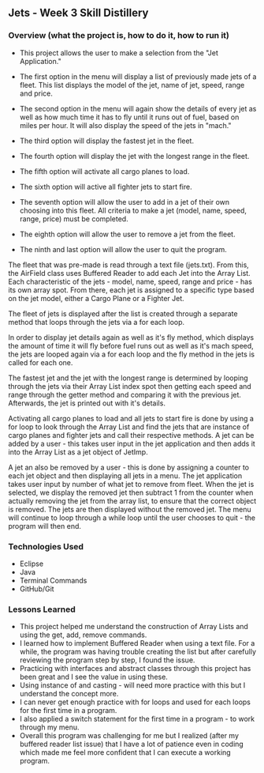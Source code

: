 ## Jets - Week 3 Skill Distillery


### Overview (what the project is, how to do it, how to run it)
- This project allows the user to make a selection from the "Jet Application."

- The first option in the menu will display a list of previously made jets of a fleet. This list displays the model of the jet, name of jet, speed, range and price.

- The second option in the menu will again show the details of every jet as well as how much time it has to fly until it runs out of fuel, based on miles per hour. It will also display the speed of the jets in "mach."

- The third option will display the fastest jet in the fleet.

- The fourth option will display the jet with the longest range in the fleet.

- The fifth option will activate all cargo planes to load.

- The sixth option will active all fighter jets to start fire. 

- The seventh option will allow the user to add in a jet of their own choosing into this fleet. All criteria to make a jet (model, name, speed, range, price) must be completed. 

- The eighth option will allow the user to remove a jet from the fleet. 

- The ninth and last option will allow the user to quit the program.

The fleet that was pre-made is read through a text file (jets.txt). From this, the AirField class uses Buffered Reader to add each Jet into the Array List. Each characteristic of the jets - model, name, speed, range and price - has its own array spot. From there, each jet is assigned to a specific type based on the jet model, either a Cargo Plane or a Fighter Jet. 

The fleet of jets is displayed after the list is created through a separate method that loops through the jets via a for each loop. 

In order to display jet details again as well as it's fly method, which displays the amount of time it will fly before fuel runs out as well as it's mach speed, the jets are looped again via a for each loop and the fly method in the jets is called for each one.

The fastest jet and the jet with the longest range is determined by looping through the jets via their Array List index spot then getting each speed and range through the getter method and comparing it with the previous jet. Afterwards, the jet is printed out with it's details.

Activating all cargo planes to load and all jets to start fire is done by using a for loop to look through the Array List and find the jets that are instance of cargo planes and fighter jets and call their respective methods.
A jet can be added by a user - this takes user input in the jet application and then adds it into the Array List as a jet object of JetImp.

A jet an also be removed by a user - this is done by assigning a counter to each jet object and then displaying all jets in a menu. The jet application takes user input by number of what jet to remove from fleet. When the jet is selected, we display the removed jet then subtract 1 from the counter when actually removing the jet from the array list, to ensure that the correct object is removed. The jets are then displayed without the removed jet. 
The menu will continue to loop through a while loop until the user chooses to quit - the program will then end.

### Technologies Used
- Eclipse
- Java
- Terminal Commands
- GitHub/Git 


### Lessons Learned
- This project helped me understand the construction of Array Lists and using the get, add, remove commands. 
- I learned how to implement Buffered Reader when using a text file. For a while, the program was having trouble creating the list but after carefully reviewing the program step by step, I found the issue. 
- Practicing with interfaces and abstract classes through this project has been great and I see the value in using these.
- Using instance of and casting - will need more practice with this but I understand the concept more. 
- I can never get enough practice with for loops and used for each loops for the first time in a program.
- I also applied a switch statement for the first time in a program - to work through my menu. 
- Overall this program was challenging for me but I realized (after my buffered reader list issue) that I have a lot of patience even in coding which made me feel more confident that I can execute a working program. 
